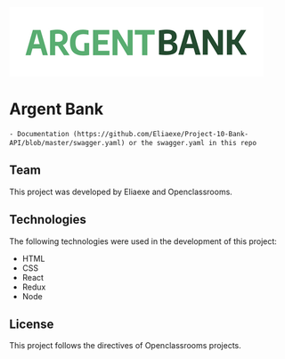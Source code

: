 ![Argent Bank Logo](./public/img/argentBankLogo.png)
# Argent Bank
    - Documentation (https://github.com/Eliaexe/Project-10-Bank-API/blob/master/swagger.yaml) or the swagger.yaml in this repo
## Team
This project was developed by Eliaexe and Openclassrooms.

## Technologies
The following technologies were used in the development of this project:
- HTML
- CSS
- React
- Redux
- Node

## License
This project follows the directives of Openclassrooms projects.
